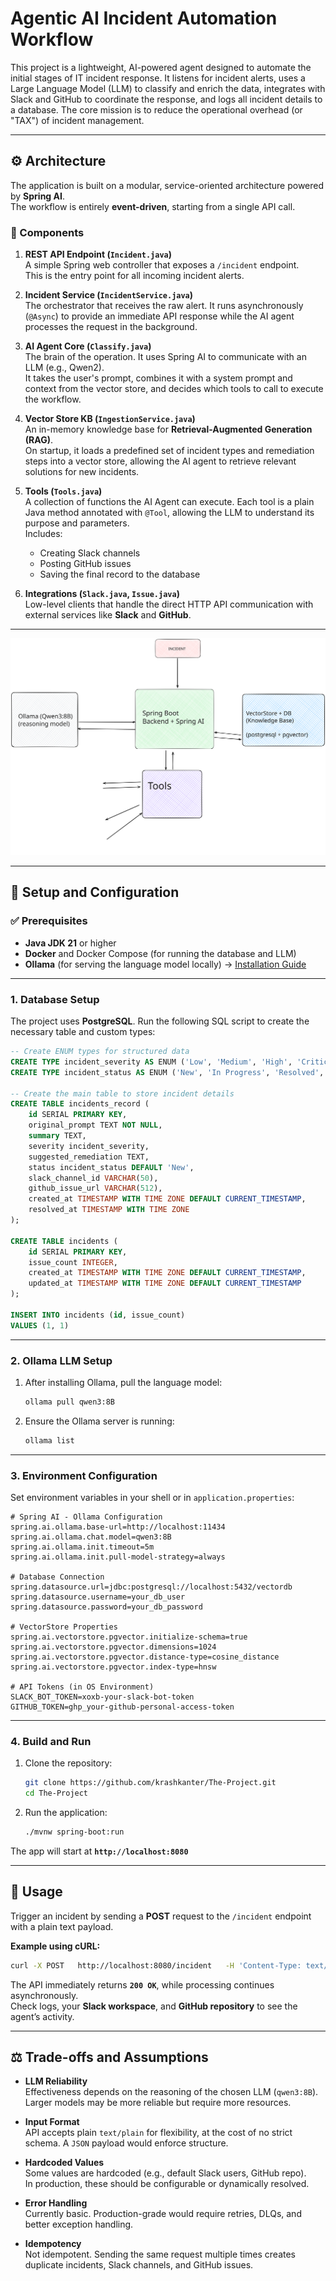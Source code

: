 # Agentic AI Incident Automation Workflow

This project is a lightweight, AI-powered agent designed to automate the initial stages of IT incident response. It listens for incident alerts, uses a Large Language Model (LLM) to classify and enrich the data, integrates with Slack and GitHub to coordinate the response, and logs all incident details to a database. The core mission is to reduce the operational overhead (or "TAX") of incident management.

---

## ⚙️ Architecture

The application is built on a modular, service-oriented architecture powered by **Spring AI**.  
The workflow is entirely **event-driven**, starting from a single API call.

### 🔹 Components

1. **REST API Endpoint (`Incident.java`)**  
   A simple Spring web controller that exposes a `/incident` endpoint.  
   This is the entry point for all incoming incident alerts.

2. **Incident Service (`IncidentService.java`)**  
   The orchestrator that receives the raw alert. It runs asynchronously (`@Async`) to provide an immediate API response while the AI agent processes the request in the background.

3. **AI Agent Core (`Classify.java`)**  
   The brain of the operation. It uses Spring AI to communicate with an LLM (e.g., Qwen2).  
   It takes the user's prompt, combines it with a system prompt and context from the vector store, and decides which tools to call to execute the workflow.

4. **Vector Store KB (`IngestionService.java`)**  
   An in-memory knowledge base for **Retrieval-Augmented Generation (RAG)**.  
   On startup, it loads a predefined set of incident types and remediation steps into a vector store, allowing the AI agent to retrieve relevant solutions for new incidents.

5. **Tools (`Tools.java`)**  
   A collection of functions the AI Agent can execute. Each tool is a plain Java method annotated with `@Tool`, allowing the LLM to understand its purpose and parameters.  
   Includes:
    - Creating Slack channels
    - Posting GitHub issues
    - Saving the final record to the database

6. **Integrations (`Slack.java`, `Issue.java`)**  
   Low-level clients that handle the direct HTTP API communication with external services like **Slack** and **GitHub**.

---

![Architechture](./Architecture.svg)

---

## 🚀 Setup and Configuration

### ✅ Prerequisites

- **Java JDK 21** or higher
- **Docker** and Docker Compose (for running the database and LLM)
- **Ollama** (for serving the language model locally) → [Installation Guide](https://ollama.com/)

---

### 1. Database Setup

The project uses **PostgreSQL**. Run the following SQL script to create the necessary table and custom types:

```sql
-- Create ENUM types for structured data
CREATE TYPE incident_severity AS ENUM ('Low', 'Medium', 'High', 'Critical');
CREATE TYPE incident_status AS ENUM ('New', 'In Progress', 'Resolved', 'Closed');

-- Create the main table to store incident details
CREATE TABLE incidents_record (
    id SERIAL PRIMARY KEY,
    original_prompt TEXT NOT NULL,
    summary TEXT,
    severity incident_severity,
    suggested_remediation TEXT,
    status incident_status DEFAULT 'New',
    slack_channel_id VARCHAR(50),
    github_issue_url VARCHAR(512),
    created_at TIMESTAMP WITH TIME ZONE DEFAULT CURRENT_TIMESTAMP,
    resolved_at TIMESTAMP WITH TIME ZONE
);

CREATE TABLE incidents (
    id SERIAL PRIMARY KEY,
    issue_count INTEGER,
    created_at TIMESTAMP WITH TIME ZONE DEFAULT CURRENT_TIMESTAMP,
    updated_at TIMESTAMP WITH TIME ZONE DEFAULT CURRENT_TIMESTAMP
);

INSERT INTO incidents (id, issue_count)
VALUES (1, 1)
```

---

### 2. Ollama LLM Setup

1. After installing Ollama, pull the language model:
   ```bash
   ollama pull qwen3:8B
   ```

2. Ensure the Ollama server is running:
   ```bash
   ollama list
   ```

---

### 3. Environment Configuration

Set environment variables in your shell or in `application.properties`:

```properties
# Spring AI - Ollama Configuration
spring.ai.ollama.base-url=http://localhost:11434
spring.ai.ollama.chat.model=qwen3:8B
spring.ai.ollama.init.timeout=5m
spring.ai.ollama.init.pull-model-strategy=always

# Database Connection
spring.datasource.url=jdbc:postgresql://localhost:5432/vectordb
spring.datasource.username=your_db_user
spring.datasource.password=your_db_password

# VectorStore Properties
spring.ai.vectorstore.pgvector.initialize-schema=true
spring.ai.vectorstore.pgvector.dimensions=1024
spring.ai.vectorstore.pgvector.distance-type=cosine_distance
spring.ai.vectorstore.pgvector.index-type=hnsw

# API Tokens (in OS Environment)
SLACK_BOT_TOKEN=xoxb-your-slack-bot-token
GITHUB_TOKEN=ghp_your-github-personal-access-token
```

---

### 4. Build and Run

1. Clone the repository:
   ```bash
   git clone https://github.com/krashkanter/The-Project.git
   cd The-Project
   ```

2. Run the application:
   ```bash
   ./mvnw spring-boot:run
   ```

The app will start at **`http://localhost:8080`**

---

## 📡 Usage

Trigger an incident by sending a **POST** request to the `/incident` endpoint with a plain text payload.

**Example using cURL:**

```bash
curl -X POST   http://localhost:8080/incident   -H 'Content-Type: text/plain'   -d 'CRITICAL: The primary database server pg-prod-01 has disk usage at 93% on the /var/lib/postgresql volume. Immediate action is required to prevent downtime.'
```

The API immediately returns **`200 OK`**, while processing continues asynchronously.  
Check logs, your **Slack workspace**, and **GitHub repository** to see the agent’s activity.

---

## ⚖️ Trade-offs and Assumptions

- **LLM Reliability**  
  Effectiveness depends on the reasoning of the chosen LLM (`qwen3:8B`). Larger models may be more reliable but require more resources.

- **Input Format**  
  API accepts plain `text/plain` for flexibility, at the cost of no strict schema. A `JSON` payload would enforce structure.

- **Hardcoded Values**  
  Some values are hardcoded (e.g., default Slack users, GitHub repo).  
  In production, these should be configurable or dynamically resolved.

- **Error Handling**  
  Currently basic. Production-grade would require retries, DLQs, and better exception handling.

- **Idempotency**  
  Not idempotent. Sending the same request multiple times creates duplicate incidents, Slack channels, and GitHub issues.
